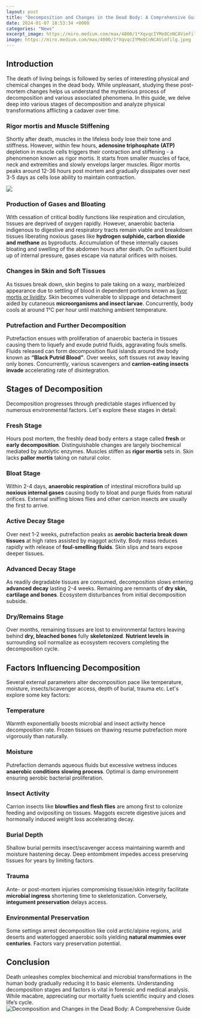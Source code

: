 ```yaml
---
layout: post
title: "Decomposition and Changes in the Dead Body: A Comprehensive Guide"
date: 2024-01-07 18:53:34 +0000
categories: "News"
excerpt_image: https://miro.medium.com/max/4800/1*XqvqcIYMe8CnNCAVimfilg.jpeg
image: https://miro.medium.com/max/4800/1*XqvqcIYMe8CnNCAVimfilg.jpeg
---
```


## Introduction
The death of living beings is followed by series of interesting physical and chemical changes in the dead body. While unpleasant, studying these post-mortem changes helps us understand the mysterious process of decomposition and various associated phenomena. In this guide, we delve deep into various stages of decomposition and analyze physical transformations afflicting a cadaver over time. 
### Rigor mortis and Muscle Stiffening
Shortly after death, muscles in the lifeless body lose their tone and stiffness. However, within few hours, **adenosine triphosphate (ATP)** depletion in muscle cells triggers their contraction and stiffening - a phenomenon known as rigor mortis. It starts from smaller muscles of face, neck and extremities and slowly envelops larger muscles. Rigor mortis peaks around 12-36 hours post mortem and gradually dissipates over next 3-5 days as cells lose ability to maintain contraction.

![](https://mir-s3-cdn-cf.behance.net/project_modules/1400/10622b7669031.560af9dddd26e.jpg)
### Production of Gases and Bloating  
With cessation of critical bodily functions like respiration and circulation, tissues are deprived of oxygen rapidly. However, anaerobic bacteria indigenous to digestive and respiratory tracts remain viable and breakdown tissues liberating noxious gases like **hydrogen sulphide, carbon dioxide and methane** as byproducts. Accumulation of these internally causes bloating and swelling of the abdomen hours after death. On sufficient build up of internal pressure, gases escape via natural orifices with noises.
### Changes in Skin and Soft Tissues
As tissues break down, skin begins to pale taking on a waxy, marbleized appearance due to settling of blood in dependent portions known as [livor mortis or lividity](https://fistore.mysenprints.com/collection/abrahams). Skin becomes vulnerable to slippage and detachment aided by cutaneous **microorganisms and insect larvae**. Concurrently, body cools at around 1°C per hour until matching ambient temperature. 
### Putrefaction and Further Decomposition
Putrefaction ensues with proliferation of anaerobic bacteria in tissues causing them to liquefy and exude putrid fluids, aggravating fouls smells. Fluids released can form decomposition fluid islands around the body known as **“Black Putrid Blood”**. Over weeks, soft tissues rot away leaving only bones. Concurrently, various scavengers and **carrion-eating insects invade** accelerating rate of disintegration.
## Stages of Decomposition
Decomposition progresses through predictable stages influenced by numerous environmental factors. Let's explore these stages in detail:
### Fresh Stage
Hours post mortem, the freshly dead body enters a stage called **fresh** or **early decomposition**. Distinguishable changes are largely biochemical mediated by autolytic enzymes. Muscles stiffen as **rigor mortis** sets in. Skin lacks **pallor mortis** taking on natural color.
### Bloat Stage  
Within 2-4 days, **anaerobic respiration** of intestinal microflora build up **noxious internal gases** causing body to bloat and purge fluids from natural orifices. External sniffing blows flies and other carrion insects are usually the first to arrive. 
### Active Decay Stage
Over next 1-2 weeks, putrefaction peaks as **aerobic bacteria break down tissues** at high rates assisted by maggot activity. Body mass reduces rapidly with release of **foul-smelling fluids**. Skin slips and tears expose deeper tissues. 
### Advanced Decay Stage
As readily degradable tissues are consumed, decomposition slows entering **advanced decay** lasting 2-4 weeks. Remaining are remnants of **dry skin, cartilage and bones**. Ecosystem disturbances from initial decomposition subside.
### Dry/Remains Stage
Over months, remaining tissues are lost to environmental factors leaving behind **dry, bleached bones** fully **skeletonized**. **Nutrient levels in** surrounding soil normalize as ecosystem recovers completing the decomposition cycle.
## Factors Influencing Decomposition  
Several external parameters alter decomposition pace like temperature, moisture, insects/scavenger access, depth of burial, trauma etc. Let's explore some key factors:
### Temperature
Warmth exponentially boosts microbial and insect activity hence decomposition rate. Frozen tissues on thawing resume putrefaction more vigorously than naturally.
### Moisture
Putrefaction demands aqueous fluids but excessive wetness induces **anaerobic conditions slowing process**. Optimal is damp environment ensuring aerobic bacterial proliferation.
### Insect Activity  
Carrion insects like **blowflies and flesh flies** are among first to colonize feeding and ovipositing on tissues. Maggots excrete digestive juices and hormonally induced weight loss accelerating decay. 
### Burial Depth  
Shallow burial permits insect/scavenger access maintaining warmth and moisture hastening decay. Deep entombment impedes access preserving tissues for years by limiting factors.
### Trauma
Ante- or post-mortem injuries compromising tissue/skin integrity facilitate **microbial ingress** shortening time to skeletonization. Conversely, **integument preservation** delays access.
### Environmental Preservation
Some settings arrest decomposition like cold arctic/alpine regions, arid deserts and waterlogged anaerobic soils yielding **natural mummies over centuries**. Factors vary preservation potential.
## Conclusion
Death unleashes complex biochemical and microbial transformations in the human body gradually reducing it to basic elements. Understanding decomposition stages and factors is vital in forensic and medical analysis. While macabre, appreciating our mortality fuels scientific inquiry and closes life’s cycle.
![Decomposition and Changes in the Dead Body: A Comprehensive Guide](https://miro.medium.com/max/4800/1*XqvqcIYMe8CnNCAVimfilg.jpeg)